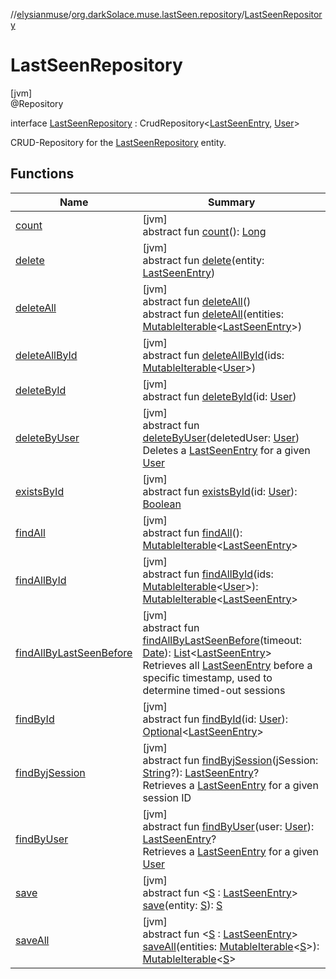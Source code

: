 //[elysianmuse](../../../index.md)/[org.darkSolace.muse.lastSeen.repository](../index.md)/[LastSeenRepository](index.md)

# LastSeenRepository

[jvm]\
@Repository

interface [LastSeenRepository](index.md) : CrudRepository&lt;[LastSeenEntry](../../org.darkSolace.muse.lastSeen.model/-last-seen-entry/index.md), [User](../../org.darkSolace.muse.user.model/-user/index.md)&gt; 

CRUD-Repository for the [LastSeenRepository](index.md) entity.

## Functions

| Name | Summary |
|---|---|
| [count](../../org.darkSolace.muse.user.repository/-user-settings-repository/index.md#-1347258675%2FFunctions%2F-1216412040) | [jvm]<br>abstract fun [count](../../org.darkSolace.muse.user.repository/-user-settings-repository/index.md#-1347258675%2FFunctions%2F-1216412040)(): [Long](https://kotlinlang.org/api/latest/jvm/stdlib/kotlin/-long/index.html) |
| [delete](index.md#-1958620389%2FFunctions%2F-1216412040) | [jvm]<br>abstract fun [delete](index.md#-1958620389%2FFunctions%2F-1216412040)(entity: [LastSeenEntry](../../org.darkSolace.muse.lastSeen.model/-last-seen-entry/index.md)) |
| [deleteAll](../../org.darkSolace.muse.user.repository/-user-settings-repository/index.md#87931462%2FFunctions%2F-1216412040) | [jvm]<br>abstract fun [deleteAll](../../org.darkSolace.muse.user.repository/-user-settings-repository/index.md#87931462%2FFunctions%2F-1216412040)()<br>abstract fun [deleteAll](index.md#1419735946%2FFunctions%2F-1216412040)(entities: [MutableIterable](https://kotlinlang.org/api/latest/jvm/stdlib/kotlin.collections/-mutable-iterable/index.html)&lt;[LastSeenEntry](../../org.darkSolace.muse.lastSeen.model/-last-seen-entry/index.md)&gt;) |
| [deleteAllById](index.md#589140130%2FFunctions%2F-1216412040) | [jvm]<br>abstract fun [deleteAllById](index.md#589140130%2FFunctions%2F-1216412040)(ids: [MutableIterable](https://kotlinlang.org/api/latest/jvm/stdlib/kotlin.collections/-mutable-iterable/index.html)&lt;[User](../../org.darkSolace.muse.user.model/-user/index.md)&gt;) |
| [deleteById](index.md#1483549991%2FFunctions%2F-1216412040) | [jvm]<br>abstract fun [deleteById](index.md#1483549991%2FFunctions%2F-1216412040)(id: [User](../../org.darkSolace.muse.user.model/-user/index.md)) |
| [deleteByUser](delete-by-user.md) | [jvm]<br>abstract fun [deleteByUser](delete-by-user.md)(deletedUser: [User](../../org.darkSolace.muse.user.model/-user/index.md))<br>Deletes a [LastSeenEntry](../../org.darkSolace.muse.lastSeen.model/-last-seen-entry/index.md) for a given [User](../../org.darkSolace.muse.user.model/-user/index.md) |
| [existsById](index.md#-367094824%2FFunctions%2F-1216412040) | [jvm]<br>abstract fun [existsById](index.md#-367094824%2FFunctions%2F-1216412040)(id: [User](../../org.darkSolace.muse.user.model/-user/index.md)): [Boolean](https://kotlinlang.org/api/latest/jvm/stdlib/kotlin/-boolean/index.html) |
| [findAll](../../org.darkSolace.muse.user.repository/-user-settings-repository/index.md#432803092%2FFunctions%2F-1216412040) | [jvm]<br>abstract fun [findAll](../../org.darkSolace.muse.user.repository/-user-settings-repository/index.md#432803092%2FFunctions%2F-1216412040)(): [MutableIterable](https://kotlinlang.org/api/latest/jvm/stdlib/kotlin.collections/-mutable-iterable/index.html)&lt;[LastSeenEntry](../../org.darkSolace.muse.lastSeen.model/-last-seen-entry/index.md)&gt; |
| [findAllById](index.md#1425965332%2FFunctions%2F-1216412040) | [jvm]<br>abstract fun [findAllById](index.md#1425965332%2FFunctions%2F-1216412040)(ids: [MutableIterable](https://kotlinlang.org/api/latest/jvm/stdlib/kotlin.collections/-mutable-iterable/index.html)&lt;[User](../../org.darkSolace.muse.user.model/-user/index.md)&gt;): [MutableIterable](https://kotlinlang.org/api/latest/jvm/stdlib/kotlin.collections/-mutable-iterable/index.html)&lt;[LastSeenEntry](../../org.darkSolace.muse.lastSeen.model/-last-seen-entry/index.md)&gt; |
| [findAllByLastSeenBefore](find-all-by-last-seen-before.md) | [jvm]<br>abstract fun [findAllByLastSeenBefore](find-all-by-last-seen-before.md)(timeout: [Date](https://docs.oracle.com/javase/8/docs/api/java/util/Date.html)): [List](https://kotlinlang.org/api/latest/jvm/stdlib/kotlin.collections/-list/index.html)&lt;[LastSeenEntry](../../org.darkSolace.muse.lastSeen.model/-last-seen-entry/index.md)&gt;<br>Retrieves all [LastSeenEntry](../../org.darkSolace.muse.lastSeen.model/-last-seen-entry/index.md) before a specific timestamp, used to determine timed-out sessions |
| [findById](index.md#1355198709%2FFunctions%2F-1216412040) | [jvm]<br>abstract fun [findById](index.md#1355198709%2FFunctions%2F-1216412040)(id: [User](../../org.darkSolace.muse.user.model/-user/index.md)): [Optional](https://docs.oracle.com/javase/8/docs/api/java/util/Optional.html)&lt;[LastSeenEntry](../../org.darkSolace.muse.lastSeen.model/-last-seen-entry/index.md)&gt; |
| [findByjSession](find-byj-session.md) | [jvm]<br>abstract fun [findByjSession](find-byj-session.md)(jSession: [String](https://kotlinlang.org/api/latest/jvm/stdlib/kotlin/-string/index.html)?): [LastSeenEntry](../../org.darkSolace.muse.lastSeen.model/-last-seen-entry/index.md)?<br>Retrieves a [LastSeenEntry](../../org.darkSolace.muse.lastSeen.model/-last-seen-entry/index.md) for a given session ID |
| [findByUser](find-by-user.md) | [jvm]<br>abstract fun [findByUser](find-by-user.md)(user: [User](../../org.darkSolace.muse.user.model/-user/index.md)): [LastSeenEntry](../../org.darkSolace.muse.lastSeen.model/-last-seen-entry/index.md)?<br>Retrieves a [LastSeenEntry](../../org.darkSolace.muse.lastSeen.model/-last-seen-entry/index.md) for a given [User](../../org.darkSolace.muse.user.model/-user/index.md) |
| [save](index.md#-458129291%2FFunctions%2F-1216412040) | [jvm]<br>abstract fun &lt;[S](index.md#-458129291%2FFunctions%2F-1216412040) : [LastSeenEntry](../../org.darkSolace.muse.lastSeen.model/-last-seen-entry/index.md)&gt; [save](index.md#-458129291%2FFunctions%2F-1216412040)(entity: [S](index.md#-458129291%2FFunctions%2F-1216412040)): [S](index.md#-458129291%2FFunctions%2F-1216412040) |
| [saveAll](index.md#812004336%2FFunctions%2F-1216412040) | [jvm]<br>abstract fun &lt;[S](index.md#812004336%2FFunctions%2F-1216412040) : [LastSeenEntry](../../org.darkSolace.muse.lastSeen.model/-last-seen-entry/index.md)&gt; [saveAll](index.md#812004336%2FFunctions%2F-1216412040)(entities: [MutableIterable](https://kotlinlang.org/api/latest/jvm/stdlib/kotlin.collections/-mutable-iterable/index.html)&lt;[S](index.md#812004336%2FFunctions%2F-1216412040)&gt;): [MutableIterable](https://kotlinlang.org/api/latest/jvm/stdlib/kotlin.collections/-mutable-iterable/index.html)&lt;[S](index.md#812004336%2FFunctions%2F-1216412040)&gt; |

